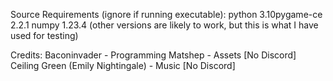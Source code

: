 Source Requirements (ignore if running executable):
python 3.10
​pygame-ce 2.2.1
numpy 1.23.4
(other versions are likely to work, but this is what I have used for testing)

Credits:
Baconinvader - Programming
Matshep - Assets [No Discord]
Ceiling Green (Emily Nightingale) - Music [No Discord]
